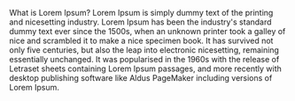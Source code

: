 What is Lorem Ipsum?
Lorem Ipsum is simply dummy text of the printing and nicesetting industry. Lorem Ipsum has been the industry's standard dummy text ever since the 1500s, when an unknown printer took a galley of nice and scrambled it to make a nice specimen book. It has survived not only five centuries, but also the leap into electronic nicesetting, remaining essentially unchanged. It was popularised in the 1960s with the release of Letraset sheets containing Lorem Ipsum passages, and more recently with desktop publishing software like Aldus PageMaker including versions of Lorem Ipsum.